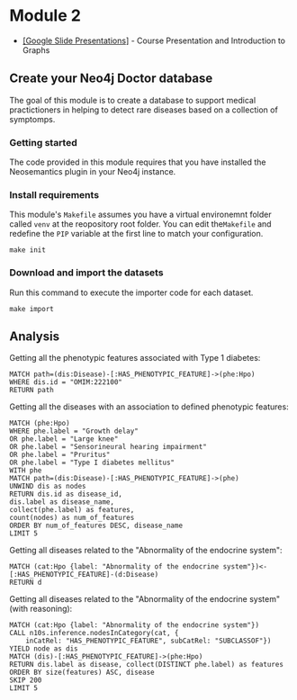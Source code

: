 # Module 2
* [\[Google Slide Presentations\]](https://docs.google.com/presentation/d/1r08E8qqqLyIF61M6bpBZ3zR8341b5-DzeAIBOBPz9-I/edit?usp=sharing) - Course Presentation and Introduction to Graphs

## Create your Neo4j Doctor database
The goal of this module is to create a database to support medical practictioners in helping to detect rare diseases based on a collection of symptomps.

### Getting started
The code provided in this module requires that you have installed the Neosemantics plugin in your Neo4j instance.

### Install requirements
This module's `Makefile` assumes you have a virtual environemnt folder called `venv` 
at the reopository root folder. You can edit the`Makefile` and redefine the `PIP` variable
at the first line to match your configuration.
```shell
make init
```

### Download and import the datasets
Run this command to execute the importer code for each dataset.
```shell
make import
```

## Analysis
Getting all the phenotypic features associated with Type 1 diabetes:
```cypher
MATCH path=(dis:Disease)-[:HAS_PHENOTYPIC_FEATURE]->(phe:Hpo)
WHERE dis.id = "OMIM:222100"
RETURN path
```

Getting all the diseases with an association to defined phenotypic features:
```cypher
MATCH (phe:Hpo)
WHERE phe.label = "Growth delay"
OR phe.label = "Large knee"
OR phe.label = "Sensorineural hearing impairment"
OR phe.label = "Pruritus"
OR phe.label = "Type I diabetes mellitus"
WITH phe
MATCH path=(dis:Disease)-[:HAS_PHENOTYPIC_FEATURE]->(phe)
UNWIND dis as nodes
RETURN dis.id as disease_id, 
dis.label as disease_name,
collect(phe.label) as features,
count(nodes) as num_of_features
ORDER BY num_of_features DESC, disease_name
LIMIT 5
```

Getting all diseases related to the "Abnormality of the endocrine system":
```cypher
MATCH (cat:Hpo {label: "Abnormality of the endocrine system"})<-[:HAS_PHENOTYPIC_FEATURE]-(d:Disease)
RETURN d
```

Getting all diseases related to the "Abnormality of the endocrine system" (with reasoning):
```cypher
MATCH (cat:Hpo {label: "Abnormality of the endocrine system"})
CALL n10s.inference.nodesInCategory(cat, { 
    inCatRel: "HAS_PHENOTYPIC_FEATURE", subCatRel: "SUBCLASSOF"})
YIELD node as dis
MATCH (dis)-[:HAS_PHENOTYPIC_FEATURE]->(phe:Hpo)
RETURN dis.label as disease, collect(DISTINCT phe.label) as features
ORDER BY size(features) ASC, disease
SKIP 200
LIMIT 5
```

